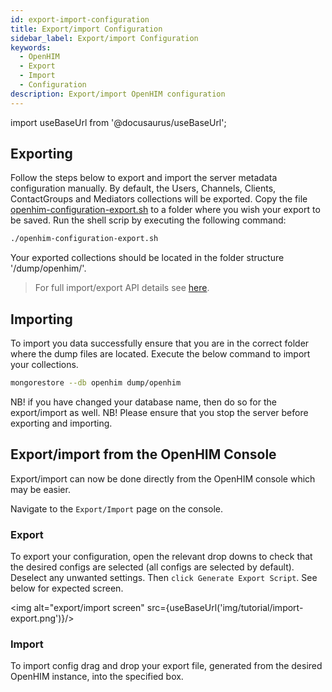```yaml
---
id: export-import-configuration
title: Export/import Configuration
sidebar_label: Export/import Configuration
keywords:
  - OpenHIM
  - Export
  - Import
  - Configuration
description: Export/import OpenHIM configuration
---
```


import useBaseUrl from '@docusaurus/useBaseUrl';

## Exporting

Follow the steps below to export and import the server metadata configuration manually. By default, the Users, Channels, Clients, ContactGroups and Mediators collections will be exported.
Copy the file [openhim-configuration-export.sh](https://github.com/jembi/openhim-core-js/blob/master/resources/openhim-configuration-export.sh) to a folder where you wish your export to be saved. Run the shell scrip by executing the following command:

```sh
./openhim-configuration-export.sh
```

Your exported collections should be located in the folder structure '/dump/openhim/'.

> For full import/export API details see [here](../api/import-export/overview).

## Importing

To import you data successfully ensure that you are in the correct folder where the dump files are located. Execute the below command to import your collections.

```sh
mongorestore --db openhim dump/openhim
```

NB! if you have changed your database name, then do so for the export/import as well.
NB! Please ensure that you stop the server before exporting and importing.

## Export/import from the OpenHIM Console

Export/import can now be done directly from the OpenHIM console which may be easier.

Navigate to the `Export/Import` page on the console.

### Export

To export your configuration, open the relevant drop downs to check that the desired configs are selected (all configs are selected by default). Deselect any unwanted settings. Then `click Generate Export Script`. See below for expected screen.

<img alt="export/import screen" src={useBaseUrl('img/tutorial/import-export.png')}/>

### Import

To import config drag and drop your export file, generated from the desired OpenHIM instance, into the specified box.

